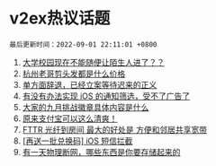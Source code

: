 # v2ex热议话题

`最后更新时间：2022-09-01 22:11:01 +0800`

1. [大学校园现在不能随便让陌生人进了？？](https://www.v2ex.com/t/876910)
1. [杭州老哥剪头发都是什么价格](https://www.v2ex.com/t/876979)
1. [单方面辞退，已经立案等待迟来的正义](https://www.v2ex.com/t/876946)
1. [有没有办法实现 iOS 的通知筛选，受不了广告了](https://www.v2ex.com/t/876883)
1. [大家的九月挑战徽章具体内容是什么](https://www.v2ex.com/t/876875)
1. [原来支付宝可以这么清爽！](https://www.v2ex.com/t/876963)
1. [FTTR 光纤到房间 最大的好处是 方便和邻居共享宽带](https://www.v2ex.com/t/876955)
1. [[再送一批兑换码] iOS 短信拦截](https://www.v2ex.com/t/876876)
1. [有一天物理断网，哪些东西是你要存储起来的](https://www.v2ex.com/t/876861)

